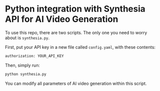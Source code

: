 #  Python integration with Synthesia API for AI Video Generation 

To use this repo, there are two scripts. The only one you need to worry about is `synthesia.py`.

First, put your API key in a new file called `config.yaml`, with these contents:

```bash
authorization: YOUR_API_KEY
```

Then, simply run:

```bash
python synthesia.py
```

You can modify all parameters of AI video generation within this script.